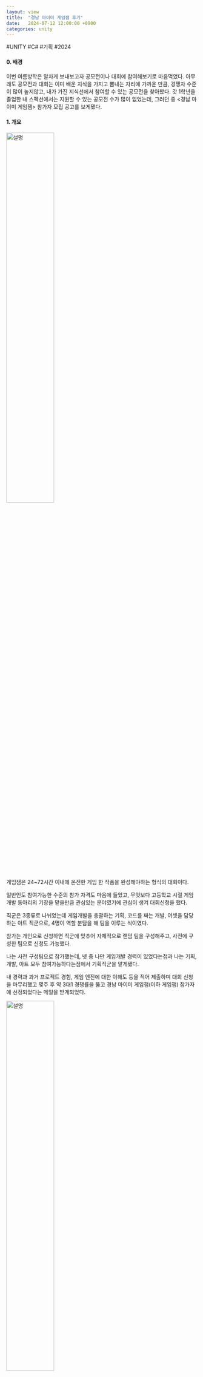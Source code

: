 ```yaml
---
layout: view
title:  "경남 마이미 게임잼 후기"
date:   2024-07-12 12:00:00 +0900
categories: unity
---
```

#UNITY #C# #기획 #2024

#### 0. 배경

이번 여름방학은 알차게 보내보고자 공모전이나 대회에 참여해보기로 마음먹었다. 아무래도 공모전과 대회는 이미 배운 지식을 가지고 뽐내는 자리에 가까운 만큼, 경쟁자 수준이 많이 높지않고, 내가 가진 지식선에서 참여할 수 있는 공모전을 찾아봤다. 갓 1학년을 졸업한 내 스펙선에서는 지원할 수 있는 공모전 수가 많이 없었는데, 그러던 중 <경남 마이미 게임잼> 참가자 모집 공고를 보게됐다.



#### 1. 개요

<img src="{{ site.baseurl }}/assets/m1.png" alt="설명" style="width:50%; height:auto;">

게임잼은 24~72시간 이내에 온전한 게임 한 작품을 완성해야하는 형식의 대회이다.

일반인도 참여가능한 수준의 참가 자격도 마음에 들었고, 무엇보다 고등학교 시절 게임 개발 동아리의 기장을 맡을만큼 관심있는 분야였기에 관심이 생겨 대회신청을 했다.

직군은 3종류로 나뉘었는데 게임개발을 총괄하는 기획, 코드를 짜는 개발, 어셋을 담당하는 아트 직군으로, 4명이 역할 분담을 해 팀을 이루는 식이였다.

참가는 개인으로 신청하면 직군에 맞추어 자체적으로 랜덤 팀을 구성해주고, 사전에 구성한 팀으로 신청도 가능했다.

나는 사전 구성팀으로 참가했는데, 넷 중 나만 게임개발 경력이 있었다는점과 나는 기획, 개발, 아트 모두 참여가능하다는점에서 기획직군을 맡게됐다.

내 경력과 과거 프로젝트 경험, 게임 엔진에 대한 이해도 등을 적어 제출하며 대회 신청을 마무리했고 몇주 후 약 3대1 경쟁률을 뚫고 경남 마이미 게임잼(이하 게임잼) 참가자에 선정되었다는 메일을 받게되었다.

<img src="{{ site.baseurl }}/assets/m2.png" alt="설명" style="width:50%; height:auto;">

오리엔테이션 내용을 요약하면 다음과 같았다.

1. 게임 주제는 대회 1주일전에 공개
2. 게임 개발은 대회장 현장에서만 가능
3. 게임 개발은 48시간 동안만 진행
4. 아트 어셋은 사전에 그려올수 없음

<img src="{{ site.baseurl }}/assets/m3.png" alt="설명" style="width:50%; height:auto;">

심사기준은 다음과 같았다. 나는 보통 게임 개발하면 완성도와 구현정도를 중점적으로 볼 것이라 예상했으나, 기획, 개발, 아트부분 점수가 균일하게 분배되어있는것은 물론, 아이디어 구현, 재미요소등 예상치 못한 부분이 평가대상이였는데, 게임개발이라는 분야 안에는 오직 ‘개발’ 만 있을거라 생각했던 내 자신을 반성했다.

그렇게 시간이 지나고, 대회 일주일 전 드디어 주제가 발표됐다.

<img src="{{ site.baseurl }}/assets/m4.png" alt="설명" style="width:50%; height:auto;">

주제는 “MOVE”. 작년 2023 경남 게임잼 주제가 ‘가야 유물’ 이였던것에 비해 주제가 많이 자유로워졌다.



#### 2. 대회 전

주제가 공개되자마자 우리팀은 모여서 기획회의를 시작했다.

<img src="{{ site.baseurl }}/assets/m5.png" alt="설명" style="width:50%; height:auto;">

처음에는 주먹구구식으로 구글 공유문서에 브레인스토밍을 하면서 시작했는데, 게임의 외곽이 잡혀가면 갈수록 신경써야하는 내용이 점점 더 많아졌고, Notion플랫폼을 활용해 필요한 정보를 모으기 시작했다.

<img src="{{ site.baseurl }}/assets/m6.png" alt="설명" style="width:50%; height:auto;">

우리팀은 MOVE의 이동 성질 -> 동력 -> 무한동력으로 의미를 확장시켰고, 무한동력 이외에도 MOVE의 사전적 의미인 "이주하다", "감동을 주다"등의 요소를 넣었다.

> *move, 움직일 동. 주인공은 최종목표인 무한동력을 향해 움직입니다*
>
> *또, 추위를 피하고 주변 위험 요소에서 벗어나기 위해 끊임없이 몸을 움직여야 한다는 점 또한 확인할 수 있습니다.*
>
> *'이주하다'라는 뜻의 move도 게임에 담았는데요, 경남이는 새로운 행성으로 이주를 가능케 하기위해 무한동력을 꿈꿉니다.*
>
> *move에는 '행동하다, 판단하다'라는 뜻 도 존재합니다. 극한의 상황속 플레이어는 수많은 판단을 내려야합니다. 또, 암울한 현실속 결국 목표를 이뤄내는 스토리구조를 통해 "절망적인 상황에서 포기하지 않고 움직여라" 라는 메세지를 전달하고자 했습니다.*
>
> *마지막으로 move는 '감동을 일으키다'라는 뜻도 가지고있는데요, 신물질 GN의 발견과 최종 결말까지의 과정이 일련의 스토리로 구성되어 있어 게임을 통해 감동을 선사하고자 했습니다.*

*실제 대본 내용*

이후로 계속된 비대면 회의를 통해 게임 요소, 캐릭터 설정, 그래픽 컨셉, 게임 특징등을 마저 구상했고, 자세한 내용은<br>

- [게임 세부 기획](https://docs.google.com/document/d/1eX8npd2ohdhRn7GtCmHqk86F9yTWo55h7Q8OWi-bLLE/edit)

- [게임잼 잼보드](https://docs.google.com/document/d/1u1R-FwE4aGDh1XEYca6M1CJLcCoeNp_xwpMGVVJf3IA/edit) 

에서 확인할 수 있다.



#### 3. 대회 중

게임잼 시작인 7월 12일 전날인 11일부터 서울에서 기차를 타고 창원중앙역으로 내려왔다. 

하루가 지나고, 대회는 오후 4시에 입장이 가능하니 조원끼리는 근처 카페에서 3시까지 집결하기로 했다.

<img src="{{ site.baseurl }}/assets/m7.png" alt="설명" style="width:50%; height:auto;">

대회에 입장하니 기념품 키드와 함께 팀명과 이름이 세겨진 목걸이를 받았다

<img src="{{ site.baseurl }}/assets/m8.png" alt="설명" style="width:50%; height:auto;">

우리 팀명은 "HICE&D", 줄여서 HICED 였는데, 홍익대 컴퓨터공학과 3명, 시각디자인과 1명을 포함한 팀이기에 **H**ong**I**k **C**omputer **E**ngineering & **C**ommunication **D**esign의 약자를 사용했다.

대회장은 넓고 쾌적했는데, 지어진지 얼마 안된듯한 빌딩 안에서 대회를 진행하게됐다. 화장실도 무지깨끗했고, 한쪽에는 무제한 간식이 제공되는 스낵바도 준비돼있었다. 규모가 상당히 컸는데, 대회장 중앙에는 5x5m 사이즈 정도의 대형 프로젝터도 설치돼있었다. 또, 중간중간에는 다양한 상품을 건 퀴즈대회도 준비돼있어, 참가자들이 대회를 편하게 즐길수있었다.

대회 외적인 이야기는 여기까지 하고, 대회는 팀장들의 기획 발표로 시작됐다. 우리팀의 발표순서는 11번, 15팀중 꽤 뒤순서였다. 시간이 흐르고 이윽교 내 차례가 되었고, 떨렸지만 자신있게 일어서 발표를 마쳤다.

발표를 마치고 나니 유니폼으로 환복 후 저녁먹는 시간을 가졌다.

저녁으로는 한솥도시락이 제공됐는데, 경기장 내부에서 먹으면서 다른 참가자들 아이디어에 대해 이야기를 나눴다. 하나같이 기발하고 참신한 아이디어밖에 없는것같아 약간 위축됐지만, 이제와서 주제를 바꿀수도 없는법이라 당당해지기로 했다.

또, 참가인원풀이 생각보다 다양했는데, 일반고 고등학생부터 마이스터고 고등학생 부터 네트워크쪽 현직자도 참가했다. 모두가 즐길수있는 대회가 이런거구나 싶었다.

저녁을 먹고 환복하고 나서부터는 드디어 본격적인 개발에 들어갔다.

미리 구상해온 업무들을 찬혁, 정현, 세은누나(이하 세은)에게 맡겼고, 나역시 8방향 이동, 피사체를 따라가는 카메라, 손전등 기능등을 개발하며 게임의 전반적인 틀을 잡아나가기 시작했다.

실시간 작업상황은 노션으로 공유했다.

자기 이름 아래 달린 작업을 하나씩 해치워나가다 보니 시간은 벌써 한시를 넘어갔다. 개발 시작 5시간이 경과했는데 대회장에있는 15팀중 어느팀도 쉬러가지 않았다. 이런 분위기속에서 더 열심히 개발하기 시작했고, 전체 프로젝트의 30%정도를 마친 채 6시가 되서야 잠시 눈을 붙이러 휴식장으로 이동했다. 

대회장에는 마땅한 침구류가 없어서 대츙 휴식장의 소파에 누워야한다. 하지만 6시에는 이런 소파도 만석이여서 메인 홀에있는 의자에 누워 잠을 청했다.

햇살에 눈이 떠져 시간을 보니 9시였다.

아침으로 제공받는 도시락을 받아 대회장안으로 이동하고, 어제와같이 노트북을 열어 개발을 시작했다.

둘째날도 첫째날과 크게 다르지 않았다.

계속 자기 이름 아래있는 업무를 해나갔고, 팀원들이 가끔 도움을 요청하면 옆에 가서 도와주곤 했다.

우리는 유니티 버전 컨트롤을 활용해 협업했는데, 중간중간 소프트웨어 오류로 자꾸 각자 개발한 내용이 덮어씌워지기 하는 불상사를 빼면 안정적으로 개발해나갔다.

그렇게 마지막날의 저녁이 다가오고, 우리팀은 개발에 박차를 가하기 시작했다.

2일차에 개발한 내용으로는 맵 이동 스크립트, 몬스터 3종, 인벤토리가 있다.

- 박쥐 - 캐릭터가 손전등을 비추면 사라진다

- 고양이 - 캐릭터에게 달려들때 타이밍을 맞춰 shift키를 누르면 방어할수있다

- 눈깔귀신: 계속 쏘는 레이저를 피해야한다

와 같은 기믹을 추가했고, 플레이어 주변에 지속적으로 소환되게해 게임 난이도를 조절했다.

그렇게 무난하게 흘러가나 했지만, 마지막날 밤이 되서 멘토분들이 조언해주시러 대회장을 방문하셔서 최종 개발 전 멘토분들의 조언을 듣게됐는데, 그렇게 듣게된 멘토분들의 조언은 혹평밖에 없었다.

완성도부터 몰입력도 떨어졌다고 말씀하셨다. 또, 시연시간이 3분도 안되는 게임잼 평가방식상 스토리라인이 있고, 수집 재미를 강조한 우리 게임은 경쟁력이 없다고 판단하신것이다.

이에 우리는 모두 멘탈붕괴 상태에 빠졌다. 하지만 그것도 잠시, 아직 대회 종료까지는 약 12시간이 남아있었기에 긴급 회의에 돌입한다.

좌절과 자책에 빠진 조원들을 위로하며 내린 결론은 다음과 같았다.

1. 게임을 아예 갈아엎기는 이미 늦었다
2. 짧은시간안에 승부를 볼수있도록 여러가지 기믹을 넣자
3. 튜토리얼을 만들어 플레이어가 조작에 익숙해질수 있게한다.

이런 결정을 한 이후로 우리는 빠르게 움직였다.

몬스터 기믹을 강화했고, 다소 루즈했던 수집 템포를 아주 빠르게 바꿨다. 하지만 우리 게임의 정체성이였던 수집과 조합의 재미는 버리지 않았다. 단지 게임속도를 빠르게 했을뿐.

또, 멘토분께서 포스트 프로세싱에 대해 조언을 주셨었는데, 포스트 프로세싱이란 게임화면에 효과를 입히는것으로, 확실히 효과를 입히고 나니 게임이 훨씬 더 멋있어졌다.

이렇게 남은 12시간을 불태우고 나니, 게임잼이 끝나있었다.



#### 4. 대회 후

게임잼이 끝난 후에는 잠깐 쉬는시간을 가지고, 완성된 게임을 시연하는 자리가 바로 열렸다. 팀당 한명이 대표로 소개를 하게되어 내가 노트북 앞에 섰다. 시간이 조금 흐르자 큰 회사의 높으신분들이 차례대로 입장하셨는데, 역시 엄청나게 떨렸지만 완성한 게임에는 자신이 있었기에 자신감을 가지고 소개해나갔다.

심사위원분들이 나머지 작품을 둘러보는동안 다른 참가자들에게 우리게임을 몇번 선보였는데, 다들 반응이 좋아 뿌듯했다.

심사결과가 발표되고, 아쉽게도 이번 게임잼에서 수상하지는 못했다. 1,2,3등 모두 참신한 아이디어와 단기간 임팩트가 매우 컸기때문에 심사결과에 이의는 없었다.

대회가 완전히 종료되고 내가 살면서 이렇게 열심히 코딩을 해본적이 있나? 라는 생각을 해봤다. 끝나고 든 기분은 허탈하다도 아니라 오히려 기분이 좋았다. 2박3일동안 내가 정말 좋아하는일을 죽어라 열심히 해봤고, 부끄럽지않은 훌륭한 결과물을 만들어냈다는 사실 자체만으로 뿌듯했다. 정말 좋은 경험을 했다 생각하며, 본가로 가는 기차에 올라탔다.



#### 5. 대회 후기 및 느낀점

- **대회를 준비할때는 대회 성격에 맞는 기획이 필수다**
  - 우리가 게임의 정체성인 수집과 조합, 스토리는 이 대회에는 너무 맞지 않는 장르였다. 짧은 시간내에 임팩트를 남겨야했던 대회 구조상 다른 장르를 기획했으면 어땠을까 라는 아쉬움이 남는다
- **기획자도 개발, 아트를 어느정도 이해해야한다**
  - 처음으로 단독 기획자로 프로젝트를 진행해봤는데, 업무 분배와 난이도 예측 면에서 개발, 디자인에 대한 사전지식과 더불어 팀원에 대한 이해도 있어야했다.
- **계획은 항상 지연을 염두해둬라**
- **소통을 명확히 하지않으면 각자 다른 내용을 상상한다.** 
  - 이를 방지하기 위해 내가 생각하는 이미지를 보여주거나, 오해의 여지가 없는 문장을 사용해야한다. 그것보다도, 업계에서 통용하는 단어의 정확한 정의를 아는것도 중요하다 느꼈다.